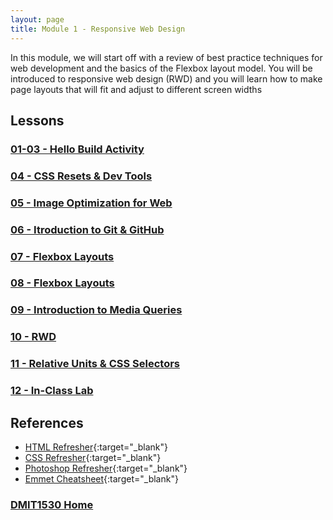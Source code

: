 ```yaml
---
layout: page
title: Module 1 - Responsive Web Design
---
```


In this module, we will start off with a review of best practice techniques for web development and the basics of the Flexbox layout model. You will be introduced to responsive web design (RWD) and you will learn how to make page layouts that will fit and adjust to different screen widths

## Lessons

### [01-03 - Hello Build Activity](01-03-hello-build/01-03-hello-build.md)
### [04 - CSS Resets & Dev Tools](04-reset-dev-tools.md)
### [05 - Image Optimization for Web](05-image-optimization.md)
### [06 - Itroduction to Git & GitHub](06-github.md)
### [07 - Flexbox Layouts](07-flexbox.md)
### [08 - Flexbox Layouts](08-flexbox.md)
### [09 - Introduction to Media Queries](09-media-queries.md)
### [10 - RWD](10-rwd.md)
### [11 - Relative Units & CSS Selectors](11-units-selectors.md)
### [12 - In-Class Lab](12-in-class-lab.md)

## References
* [HTML Refresher](files/dmit1530-week-01-html-refresher.pdf){:target="_blank"}
* [CSS Refresher](files/dmit1530-week-01-css-refresher.pdf){:target="_blank"}
* [Photoshop Refresher](files/dmit1530-week-01-photoshop-refresher.pdf){:target="_blank"}
* [Emmet Cheatsheet](files/emmet-cheatsheet.pdf){:target="_blank"}

### [DMIT1530 Home](../)
